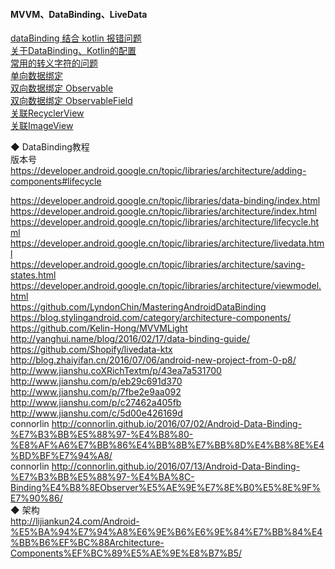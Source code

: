 #### MVVM、DataBinding、LiveData

[dataBinding 结合 kotlin 报错问题](library/databinding_kotlin_config_conflict.md)   
[关于DataBinding、Kotlin的配置](library/Kotlin_Databinding_Gradle.md)  
[常用的转义字符的问题](sample/DataBinding_02.md)  
[单向数据绑定](sample/DataBinding_01.md)  
[双向数据绑定 Observable](sample/DataBinding_03.md)  
[双向数据绑定 ObservableField](sample/DataBinding_04.md)  
[关联RecyclerView](Binding_Adapter/Binding_RecyclerView.md)  
[关联ImageView](Binding_Adapter/ImageLoaderBindingAdapter.md)  


◆ DataBinding教程  
版本号  https://developer.android.google.cn/topic/libraries/architecture/adding-components#lifecycle  

https://developer.android.google.cn/topic/libraries/data-binding/index.html  
https://developer.android.google.cn/topic/libraries/architecture/index.html  
https://developer.android.google.cn/topic/libraries/architecture/lifecycle.html
https://developer.android.google.cn/topic/libraries/architecture/livedata.html  
https://developer.android.google.cn/topic/libraries/architecture/saving-states.html  
https://developer.android.google.cn/topic/libraries/architecture/viewmodel.html  
https://github.com/LyndonChin/MasteringAndroidDataBinding  
https://blog.stylingandroid.com/category/architecture-components/  
https://github.com/Kelin-Hong/MVVMLight  
http://yanghui.name/blog/2016/02/17/data-binding-guide/  
https://github.com/Shopify/livedata-ktx  
http://blog.zhaiyifan.cn/2016/07/06/android-new-project-from-0-p8/
http://www.jianshu.coXRichTextm/p/43ea7a531700  
http://www.jianshu.com/p/eb29c691d370  
http://www.jianshu.com/p/7fbe2e9aa092  
http://www.jianshu.com/p/c27462a405fb  
http://www.jianshu.com/c/5d00e426169d  
connorlin    http://connorlin.github.io/2016/07/02/Android-Data-Binding-%E7%B3%BB%E5%88%97-%E4%B8%80-%E8%AF%A6%E7%BB%86%E4%BB%8B%E7%BB%8D%E4%B8%8E%E4%BD%BF%E7%94%A8/  
connorlin    http://connorlin.github.io/2016/07/13/Android-Data-Binding-%E7%B3%BB%E5%88%97-%E4%BA%8C-Binding%E4%B8%8EObserver%E5%AE%9E%E7%8E%B0%E5%8E%9F%E7%90%86/  
◆  架构  
http://lijiankun24.com/Android-%E5%BA%94%E7%94%A8%E6%9E%B6%E6%9E%84%E7%BB%84%E4%BB%B6%EF%BC%88Architecture-Components%EF%BC%89%E5%AE%9E%E8%B7%B5/  

